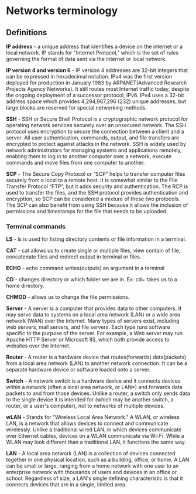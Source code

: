 # Networks terminology
## Definitions

**IP address** -  a unique address that identifies a device on the internet or a local network. 
IP stands for "Internet Protocol," which is the set of rules governing the format of data sent via the internet or local network.

**IP version 4 and version 6** - IP version 4 addresses are 32-bit integers that can be expressed in hexadecimal notation. IPv4 was the first version 
deployed for production in January 1983 by ARPANET(Advanced Research Projects Agency Networks). It still routes most Internet traffic today, despite the ongoing deployment of a successor protocol, IPv6.
IPv4 uses a 32-bit address space which provides 4,294,967,296 (232) unique addresses, but large blocks are reserved for special networking methods.

**SSH** - SSH or Secure Shell Protocol is a cryptographic network protocol for operating network services securely over an unsecured network. 
The SSH protocol uses encryption to secure the connection between a client and a server. 
All user authentication, commands, output, and file transfers are encrypted to protect against attacks in the network. 
SSH is widely used by network administrators for managing systems and applications remotely, enabling them to log in to another computer over a network, execute commands and move files from one computer to another.

**SCP** - The Secure Copy Protocol or “SCP” helps to transfer computer files securely from a local to a remote host. 
It is somewhat similar to the File Transfer Protocol “FTP”, but it adds security and authentication. 
The RCP is used to transfer the files, and the SSH protocol provides authentication and encryption, so SCP can be considered a mixture of these two protocols.
The SCP can also benefit from using SSH because it allows the inclusion of permissions and timestamps for the file that needs to be uploaded.

### Terminal commands
**LS** -  ls is used for listing directory contents or file information in a terminal.

**CAT** - cat allows us to create single or multiple files, view contain of file, concatenate files and redirect output in terminal or files.

**ECHO** - echo command writes(outputs) an argument in a terminal

**CD** - changes directory or which folder we are in. Ex: cd~ takes us to a home directory.

**CHMOD** - allows us to change the file permissions.

**Server** - A server is a computer that provides data to other computers. It may serve data to systems on a local area network (LAN) or a wide area
network (WAN) over the Internet. Many types of servers exist, including web servers, mail servers, and file servers.
Each type runs software specific to the purpose of the server. For example, a Web server may run Apache HTTP Server or Microsoft IIS, which
both provide access to websites over the Internet. 

**Router** - A router is a hardware device that routes(forwards) data(packets) from a local area network (LAN) to another network
connection. It can be a separate hardware device or software loaded
onto a server. 

**Switch** - A network switch is a hardware device and it connects devices within a network (often a local area network, or LAN*) 
and forwards data packets to and from those devices.
Unlike a router, a switch only sends data to the single device it is intended for (which may be another switch, a router, or a user's computer), not to networks of multiple devices.

**wLAN** - Stands for "Wireless Local Area Network." A WLAN, or wireless LAN, is a network that allows devices to 
connect and communicate wirelessly. Unlike a traditional wired LAN, in which devices communicate over Ethernet cables, 
devices on a WLAN communicate via Wi-Fi.
While a WLAN may look different than a traditional LAN, it functions the same way.

**LAN** - A local area network (LAN) is a collection of devices connected together in one physical location, 
such as a building, office, or home. A LAN can be small or large, 
ranging from a home network with one user to an enterprise network with thousands of users and devices in an office or school.
Regardless of size, a LAN's single defining characteristic is that it connects devices that are in a single, limited area.
